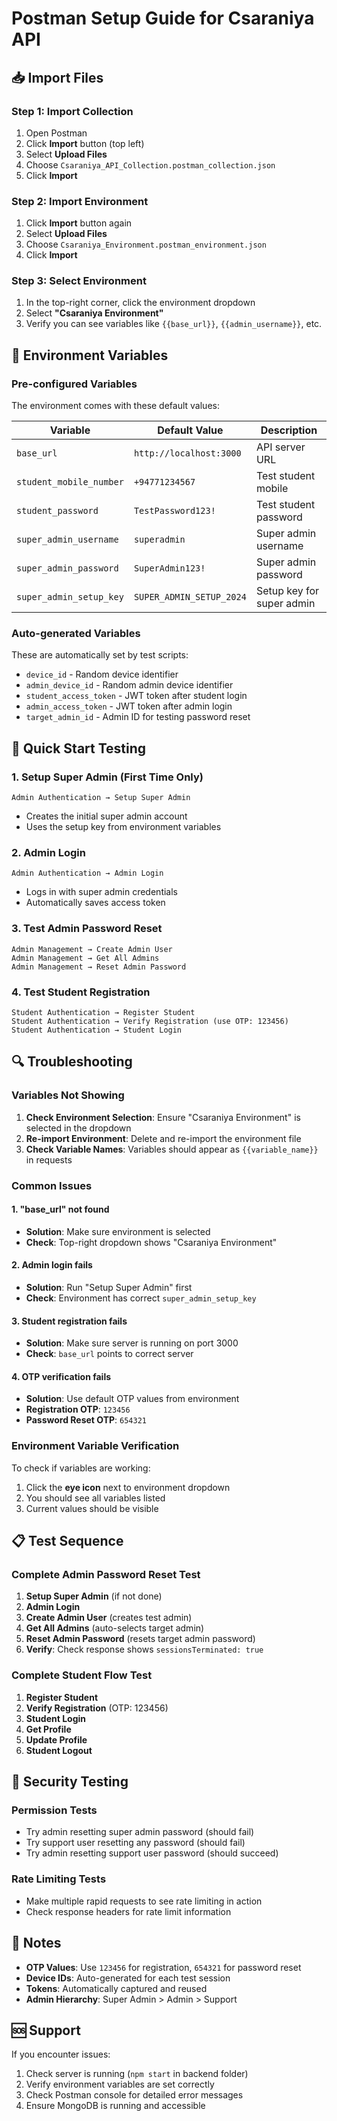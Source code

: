 # Postman Setup Guide for Csaraniya API

## 📥 Import Files

### Step 1: Import Collection
1. Open Postman
2. Click **Import** button (top left)
3. Select **Upload Files**
4. Choose `Csaraniya_API_Collection.postman_collection.json`
5. Click **Import**

### Step 2: Import Environment
1. Click **Import** button again
2. Select **Upload Files**
3. Choose `Csaraniya_Environment.postman_environment.json`
4. Click **Import**

### Step 3: Select Environment
1. In the top-right corner, click the environment dropdown
2. Select **"Csaraniya Environment"**
3. Verify you can see variables like `{{base_url}}`, `{{admin_username}}`, etc.

## 🔧 Environment Variables

### Pre-configured Variables
The environment comes with these default values:

| Variable | Default Value | Description |
|----------|---------------|-------------|
| `base_url` | `http://localhost:3000` | API server URL |
| `student_mobile_number` | `+94771234567` | Test student mobile |
| `student_password` | `TestPassword123!` | Test student password |
| `super_admin_username` | `superadmin` | Super admin username |
| `super_admin_password` | `SuperAdmin123!` | Super admin password |
| `super_admin_setup_key` | `SUPER_ADMIN_SETUP_2024` | Setup key for super admin |

### Auto-generated Variables
These are automatically set by test scripts:
- `device_id` - Random device identifier
- `admin_device_id` - Random admin device identifier
- `student_access_token` - JWT token after student login
- `admin_access_token` - JWT token after admin login
- `target_admin_id` - Admin ID for testing password reset

## 🚀 Quick Start Testing

### 1. Setup Super Admin (First Time Only)
```
Admin Authentication → Setup Super Admin
```
- Creates the initial super admin account
- Uses the setup key from environment variables

### 2. Admin Login
```
Admin Authentication → Admin Login
```
- Logs in with super admin credentials
- Automatically saves access token

### 3. Test Admin Password Reset
```
Admin Management → Create Admin User
Admin Management → Get All Admins
Admin Management → Reset Admin Password
```

### 4. Test Student Registration
```
Student Authentication → Register Student
Student Authentication → Verify Registration (use OTP: 123456)
Student Authentication → Student Login
```

## 🔍 Troubleshooting

### Variables Not Showing
1. **Check Environment Selection**: Ensure "Csaraniya Environment" is selected in the dropdown
2. **Re-import Environment**: Delete and re-import the environment file
3. **Check Variable Names**: Variables should appear as `{{variable_name}}` in requests

### Common Issues

#### 1. "base_url" not found
- **Solution**: Make sure environment is selected
- **Check**: Top-right dropdown shows "Csaraniya Environment"

#### 2. Admin login fails
- **Solution**: Run "Setup Super Admin" first
- **Check**: Environment has correct `super_admin_setup_key`

#### 3. Student registration fails
- **Solution**: Make sure server is running on port 3000
- **Check**: `base_url` points to correct server

#### 4. OTP verification fails
- **Solution**: Use default OTP values from environment
- **Registration OTP**: `123456`
- **Password Reset OTP**: `654321`

### Environment Variable Verification
To check if variables are working:
1. Click the **eye icon** next to environment dropdown
2. You should see all variables listed
3. Current values should be visible

## 📋 Test Sequence

### Complete Admin Password Reset Test
1. **Setup Super Admin** (if not done)
2. **Admin Login**
3. **Create Admin User** (creates test admin)
4. **Get All Admins** (auto-selects target admin)
5. **Reset Admin Password** (resets target admin password)
6. **Verify**: Check response shows `sessionsTerminated: true`

### Complete Student Flow Test
1. **Register Student**
2. **Verify Registration** (OTP: 123456)
3. **Student Login**
4. **Get Profile**
5. **Update Profile**
6. **Student Logout**

## 🔐 Security Testing

### Permission Tests
- Try admin resetting super admin password (should fail)
- Try support user resetting any password (should fail)
- Try admin resetting support user password (should succeed)

### Rate Limiting Tests
- Make multiple rapid requests to see rate limiting in action
- Check response headers for rate limit information

## 📝 Notes

- **OTP Values**: Use `123456` for registration, `654321` for password reset
- **Device IDs**: Auto-generated for each test session
- **Tokens**: Automatically captured and reused
- **Admin Hierarchy**: Super Admin > Admin > Support

## 🆘 Support

If you encounter issues:
1. Check server is running (`npm start` in backend folder)
2. Verify environment variables are set correctly
3. Check Postman console for detailed error messages
4. Ensure MongoDB is running and accessible 